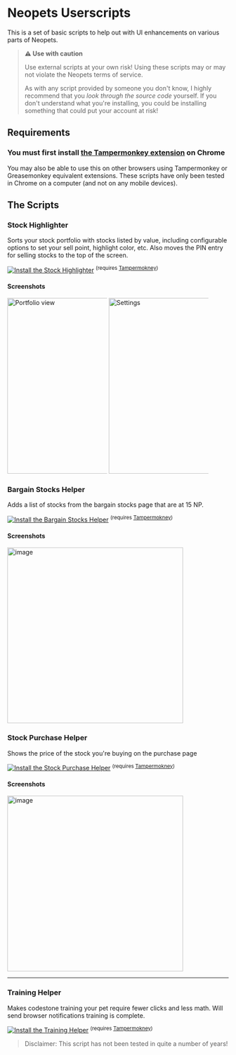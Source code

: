 # Neopets Userscripts
This is a set of basic scripts to help out with UI enhancements on various parts of Neopets. 

> **⚠️ Use with caution**
>
> Use external scripts at your own risk! Using these scripts may or may not violate the Neopets terms of service.
> 
> As with any script provided by someone you don't know, I highly recommend that you *look through the source code* yourself.
> If you don't understand what you're installing, you could be installing something that could put your account at risk!

## Requirements

### You must first install [the Tampermonkey extension](https://chrome.google.com/webstore/detail/tampermonkey/dhdgffkkebhmkfjojejmpbldmpobfkfo) on Chrome

You may also be able to use this on other browsers using Tampermonkey or Greasemonkey equivalent extensions. These scripts have only been tested in Chrome on a computer (and not on any mobile devices).

## The Scripts

### Stock Highlighter
Sorts your stock portfolio with stocks listed by value, including configurable options to set your sell point, highlight color, etc. Also moves the PIN entry for selling stocks to the top of the screen.

[![Install the Stock Highlighter](https://img.shields.io/static/v1?label=&message=Install+Stock+Highlighter&color=2ea44f&style=for-the-badge)](https://github.com/Meerca/Neopets-Userscripts/raw/main/stock-highlighter.user.js)
<sup>(requires [Tampermokney](https://chrome.google.com/webstore/detail/tampermonkey/dhdgffkkebhmkfjojejmpbldmpobfkfo))</sup>

#### Screenshots
<img style="width: 400px; max-width: 45%;" alt="Portfolio view" src="https://user-images.githubusercontent.com/563879/160717689-022387c2-e5ed-42bf-a640-808512d07c41.png"> <img style="width: 400px; max-width: 45%;" alt="Settings" src="https://user-images.githubusercontent.com/563879/160717551-5b7ad85f-b0f0-4df8-ba85-8d73ae5c42f7.png">

### Bargain Stocks Helper
Adds a list of stocks from the bargain stocks page that are at 15 NP.

[![Install the Bargain Stocks Helper](https://img.shields.io/static/v1?label=&message=Install+Bargain+Stocks+Helper&color=2ea44f&style=for-the-badge)](https://github.com/Meerca/Neopets-Userscripts/raw/main/bargain-stocks.user.js)
<sup>(requires [Tampermokney](https://chrome.google.com/webstore/detail/tampermonkey/dhdgffkkebhmkfjojejmpbldmpobfkfo))</sup>

#### Screenshots
<img style="width: 400px; max-width: 100%" alt="image" src="https://user-images.githubusercontent.com/563879/160718002-96c736ed-e011-4f32-ac51-3bd582a5fb98.png">


### Stock Purchase Helper
Shows the price of the stock you're buying on the purchase page

[![Install the Stock Purchase Helper](https://img.shields.io/static/v1?label=&message=Install+Stock+Purchase+Helper&color=2ea44f&style=for-the-badge)](https://github.com/Meerca/Neopets-Userscripts/raw/main/stock-price.user.js)
<sup>(requires [Tampermokney](https://chrome.google.com/webstore/detail/tampermonkey/dhdgffkkebhmkfjojejmpbldmpobfkfo))</sup>

#### Screenshots
<img style="width: 400px; max-width: 100%" alt="image" src="https://user-images.githubusercontent.com/563879/160718071-572e3385-bc8c-455f-bad4-e60e697f826a.png">

---

### Training Helper
Makes codestone training your pet require fewer clicks and less math. Will send browser notifications training is complete.

[![Install the Training Helper](https://img.shields.io/static/v1?label=&message=Install+Bargain+Stocks+Helper&color=bbe026&style=for-the-badge)](https://github.com/Meerca/Neopets-Userscripts/raw/main/training-helper.user.js)
<sup>(requires [Tampermokney](https://chrome.google.com/webstore/detail/tampermonkey/dhdgffkkebhmkfjojejmpbldmpobfkfo))</sup>


> Disclaimer: This script has not been tested in quite a number of years!
